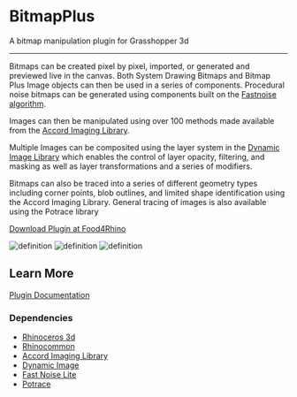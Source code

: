 # BitmapPlus
A bitmap manipulation plugin for Grasshopper 3d

---

Bitmaps can be created pixel by pixel, imported, or generated and previewed live in the canvas. Both System Drawing Bitmaps and Bitmap Plus Image objects can then be used in a series of components. Procedural noise bitmaps can be generated using components built on the [Fastnoise algorithm](https://github.com/Auburn/FastNoiseLite).

Images can then be manipulated using over 100 methods made available from the [Accord Imaging Library](http://accord-framework.net/).

Multiple Images can be composited using the layer system in the [Dynamic Image Library](http://dynamicimage.apphb.com/) which enables the control of layer opacity, filtering, and masking as well as layer transformations and a series of modifiers.

Bitmaps can also be traced into a series of different geometry types including corner points, blob outlines, and limited shape identification using the Accord Imaging Library. General tracing of images is also available using the Potrace library

[Download Plugin at Food4Rhino](https://www.food4rhino.com/en/app/bitmap)

![definition](https://user-images.githubusercontent.com/25797596/158474370-efc29a78-e9a9-4bc8-8037-5fdcd8d05802.png)
![definition](https://user-images.githubusercontent.com/25797596/158474375-292435f5-bb42-4f4b-b363-f0ed2de681a1.png)
![definition](https://user-images.githubusercontent.com/25797596/158474352-c4f6d6dc-27cf-4f5d-9dcc-8f3ab64325ca.png)

## Learn More

[Plugin Documentation](https://interopxyz.gitbook.io/bitmap-plus/)

### Dependencies
 - [Rhinoceros 3d](https://www.rhino3d.com/)
 - [Rhinocommon](https://www.nuget.org/packages/RhinoCommon/5.12.50810.13095)
 - [Accord Imaging Library](http://accord-framework.net/)
 - [Dynamic Image](http://dynamicimage.apphb.com/)
 - [Fast Noise Lite](https://github.com/Auburn/FastNoiseLite)
 - [Potrace](http://potrace.sourceforge.net/)
